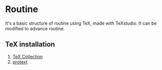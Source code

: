 # Routine
It's a basic structure of routine using TeX, made with TeXstudio. It can be modified to advance routine.
## TeX installation
01. [TeX Collection](https://www.tug.org/texcollection/)
02. [protext](https://ftp.math.utah.edu/pub/tex/historic/systems/)
